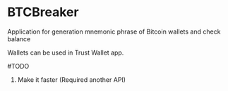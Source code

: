 # BTCBreaker
Application for generation mnemonic phrase of Bitcoin wallets and check balance

Wallets can be used in Trust Wallet app.

#TODO
1. Make it faster (Required another API)
